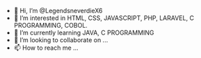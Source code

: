 - 👋 Hi, I’m @LegendsneverdieX6
- 👀 I’m interested in HTML, CSS, JAVASCRIPT, PHP, LARAVEL, C PROGRAMMING, COBOL.
- 🌱 I’m currently learning JAVA, C PROGRAMMING
- 💞️ I’m looking to collaborate on ...
- 📫 How to reach me ...

<!---
LegendsneverdieX6/LegendsneverdieX6 is a ✨ special ✨ repository because its `README.md` (this file) appears on your GitHub profile.
You can click the Preview link to take a look at your changes.
--->

